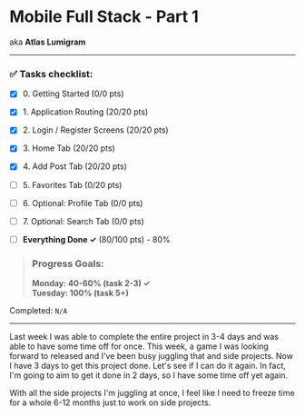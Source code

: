 # Mobile Full Stack - Part 1
aka **Atlas Lumigram**

----

### ✅ Tasks checklist:
- [X] ​0. Getting Started (0/0 pts)
- [X] ​1. Application Routing (20/20 pts)
- [X] ​2. Login / Register Screens (20/20 pts)
- [X] ​3. Home Tab (20/20 pts)
- [X] ​4. Add Post Tab (20/20 pts)
- [ ] ​5. Favorites Tab (0/20 pts)


- [ ] ​6. Optional: Profile Tab (0/0 pts)
- [ ] ​7. Optional: Search Tab (0/0 pts)


- [ ] **Everything Done ✓** (80/100 pts) - 80%

>### Progress Goals:
><strong>Monday: 40-60% (task 2-3) ✓</strong>  
<strong>Tuesday: 100% (task 5+)</strong> 

Completed: `N/A`

---

Last week I was able to complete the entire project in 3-4 days and was able to have some time off for once.
This week, a game I was looking forward to released and I've been busy juggling that and side projects.
Now I have 3 days to get this project done. Let's see if I can do it again. In fact, I'm going to aim to
get it done in 2 days, so I have some time off yet again.

With all the side projects I'm juggling at once, I feel like I need to freeze
time for a whole 6-12 months just to work on side projects.